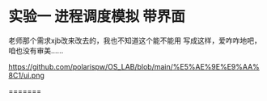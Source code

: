 # 实验一 进程调度模拟 带界面

老师那个需求xjb改来改去的，我也不知道这个能不能用
写成这样，爱咋咋地吧，咱也没有审美......

https://github.com/polarispw/OS_LAB/blob/main/%E5%AE%9E%E9%AA%8C1/ui.png

=======
